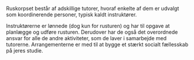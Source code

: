 Ruskorpset består af adskillige tutorer, hvoraf enkelte af dem er udvalgt som koordinerende personer, typisk kaldt instruktører.
 
Instruktørerne er lønnede (dog kun for rusturen) og har til opgave at planlægge og udføre rusturen. 
Derudover har de også det overordnede ansvar for alle de andre aktiviteter, som de laver i samarbejde med tutorerne. 
Arrangementerne er med til at bygge et stærkt socialt fællesskab på jeres studie.
